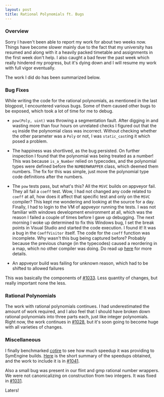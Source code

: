 ```yaml
---
layout: post
title: Rational Polynomials ft. Bugs
---
```


### Overview

Sorry I haven't been able to report my work for about two weeks now. Things have become slower mainly due to the fact that my university has resumed and along with it a heavily packed timetable and assignments in the first week don't help. I also caught a bad fever the past week which really hindered my progress, but it's dying down and I will resume my work with full vigor eventually.

The work I did do has been summarized below.

### Bug Fixes

While writing the code for the rational polynomials, as mentioned in the last blogpost, I encountered various bugs. Some of them caused other bugs to be exposed, which took a lot of time for me to debug.

- `pow(Poly, uint)` was throwing a segmentation fault. After digging in and wasting more than four hours on unrelated checks I figured out that the `eq` inside the polynomial class was incorrect. Without checking whether the other parameter was a `Poly` or not, I was `static_cast`ing it which posed a problem.

- The happiness was shortlived, as the bug persisted. On further inspection I found that the polynomial was being treated as a number! This was because `is_a_Number` relied on typecodes, and the polynomial types were defined before the `NUMBERWRAPPER` class, which deemed them numbers. The fix for this was simple, just move the polynomial type code definitions after the numbers.

- The `pow` tests pass, but what's this? All the `MSVC` builds on appveyor fail. They all fail a `coeff` test. Wow, I had not changed any code related to `coeff` at all, how does it affect that specific test and only on the `MSVC` compiler? This kept me wondering and looking at the source for a day. Finally, I had to login to the VM of appveyor running the tests. I was not familiar with windows development environment at all, which was the reason I failed a couple of times before I gave up debugging. The next morning I woke up determined to fix this Windows bug, I set the break points in Visual Studio and started the code execution. I found it! It was a bug in the `CoeffVisitor` itself. The code for the `coeff` function was incomplete. Why wasn't this bug being captured before? Probably because the previous change (in the typecodes) caused a reordering in  a map, which no other compiler was doing. Do read up [here](https://github.com/symengine/symengine/pull/1033#issuecomment-232973025) for more details.

- An appveyor build was failing for unknown reason, which had to be shifted to allowed failures

This was basically the components of [#1033](https://github.com/symengine/symengine/pull/1033). Less quantity of changes, but really important none the less.

### Rational Polynomials

The work with rational polynomials continues. I had underestimated the amount of work required, and I also feel that I should have broken down rational polynomials into three parts each, just like integer polynomials. Right now, the work continues in [#1028](https://github.com/symengine/symengine/pull/1028), but it's soon going to become huge with all varieties of changes.

### Miscellaneous

I finally benchmarked [cotire](https://github.com/sakra/cotire) to see how much speedup it was providing to SymEngine builds. [Here](https://github.com/symengine/symengine/issues/1023) is the short summary of the speedups obtained, and the work to include it is in [#1041](https://github.com/symengine/symengine/pull/1041).

Also a small bug was present in our flint and gmp rational number wrappers. We were not canonicalizing on construction from two integers. It was fixed in [#1031](https://github.com/symengine/symengine/pull/1031).

Laters!